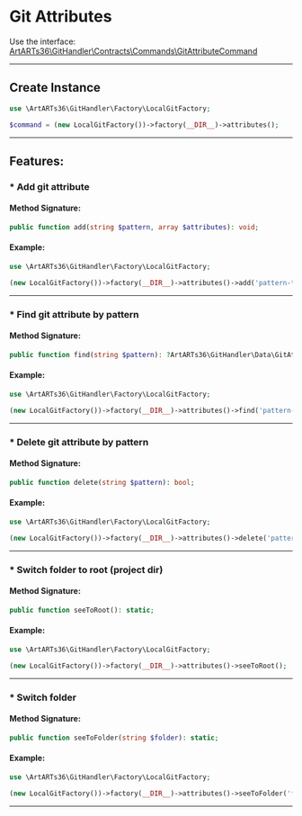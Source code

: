 # Git Attributes

Use the interface: [ArtARTs36\GitHandler\Contracts\Commands\GitAttributeCommand](../src/Contracts/Commands/GitAttributeCommand.php)

---

## Create Instance

```php
use \ArtARTs36\GitHandler\Factory\LocalGitFactory;

$command = (new LocalGitFactory())->factory(__DIR__)->attributes();
```

---

## Features:

### * Add git attribute

#### Method Signature:

```php
public function add(string $pattern, array $attributes): void;
```

#### Example:

```php
use \ArtARTs36\GitHandler\Factory\LocalGitFactory;

(new LocalGitFactory())->factory(__DIR__)->attributes()->add('pattern-test', ['export-ignore']);
```

---
### * Find git attribute by pattern

#### Method Signature:

```php
public function find(string $pattern): ?ArtARTs36\GitHandler\Data\GitAttributes;
```

#### Example:

```php
use \ArtARTs36\GitHandler\Factory\LocalGitFactory;

(new LocalGitFactory())->factory(__DIR__)->attributes()->find('pattern-test');
```

---
### * Delete git attribute by pattern

#### Method Signature:

```php
public function delete(string $pattern): bool;
```

#### Example:

```php
use \ArtARTs36\GitHandler\Factory\LocalGitFactory;

(new LocalGitFactory())->factory(__DIR__)->attributes()->delete('pattern-test');
```

---
### * Switch folder to root (project dir)

#### Method Signature:

```php
public function seeToRoot(): static;
```

#### Example:

```php
use \ArtARTs36\GitHandler\Factory\LocalGitFactory;

(new LocalGitFactory())->factory(__DIR__)->attributes()->seeToRoot();
```

---
### * Switch folder

#### Method Signature:

```php
public function seeToFolder(string $folder): static;
```

#### Example:

```php
use \ArtARTs36\GitHandler\Factory\LocalGitFactory;

(new LocalGitFactory())->factory(__DIR__)->attributes()->seeToFolder('folder-test');
```

---
